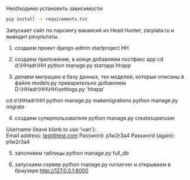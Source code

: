 Необходимо установить зависимости:
```bash
pip install -r requirements.txt
```

Запускает сайт по парсингу вакансий из Head Hunter, zarplata.ru
и выводит результаты. 

1. создаем проект
django-admin startproject HH

2. создаем приложение, в конце добавляем постфикс app
cd d:\HHadr\HH
python manage.py startapp hhapp

3. делаем миграцию в базу данных, тех моделей,
которые описаны в файле models.py
преварительно добавляем D:\HHadr\HH\HH\settings.py
'hhapp'

cd d:\HHadr\HH
python manage.py makemigrations
python manage.py migrate

4. создаем суперпользователя
python manage.py createsuperuser

Username (leave blank to use 'ivan'):       
Email address: test@test.com
Password: p1w2r3a4
Password (again): p1w2r3a4

5. заполняем таблицы
python manage.py full_db

6. запускаем сервер
python manage.py runserver
и открываем в браузере
http://127.0.0.1:8000
